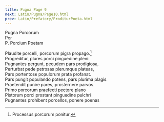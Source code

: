 ```yaml
---
title: Pugna Page 9
next: Latin/Pugna/Page10.html
prev: Latin/Prefatory/ProditurPoeta.html
---
```

Pugna Porcorum   
Per   
P. Porcium Poetam   

Plaudite porcelli, porcorum pigra propago.[^1]   
Progreditur, plures porci pinguedine pleni   
Pugnantes pergunt, pecudem pars prodigiosa,   
Perturbat pede petrosas plerumque plateas,   
Pars portentose populorum prata profanat.   
Pars pungit populando potens, pars plurima plagis   
Praetendit punire pares, prosternere parvos.   
Primo porcorum praefecti pectore plano   
Pistorum porci prostant pinguedine pulchri   
Pugnantes prohibent porcellos, ponere poenas   

[^1]: Processus porcorum ponitur.
